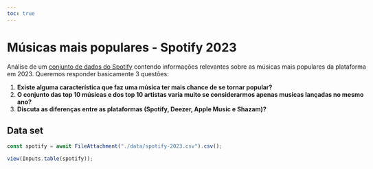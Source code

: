 ```yaml
---
toc: true
---
```


<style>
    body, div, p, li, ol { max-width: none; }
</style>

# Músicas mais populares - Spotify 2023

Análise de um [conjunto de dados do Spotify](https://www.kaggle.com/datasets/nelgiriyewithana/top-spotify-songs-2023) contendo informações relevantes sobre as músicas mais populares da plataforma em 2023. Queremos responder basicamente 3 questões:

1. **Existe alguma característica que faz uma música ter mais chance de se tornar popular?**
2. **O conjunto das top 10 músicas e dos top 10 artistas varia muito se considerarmos apenas musicas lançadas no mesmo ano?**
3. **Discuta as diferenças entre as plataformas (Spotify, Deezer, Apple Music e Shazam)?**

## Data set

```js
const spotify = await FileAttachment("./data/spotify-2023.csv").csv();

view(Inputs.table(spotify));
```
